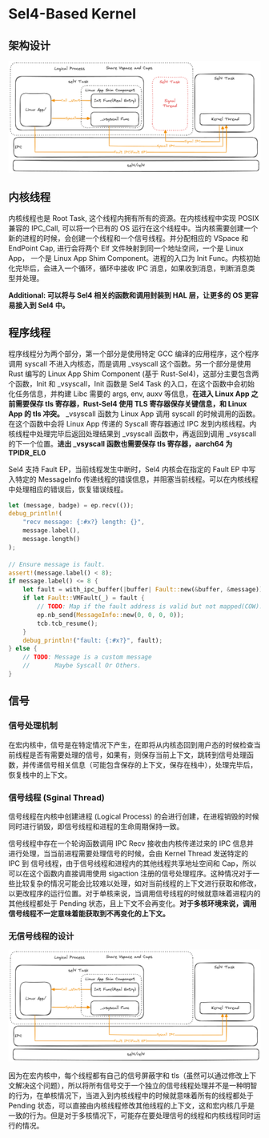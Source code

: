 # Sel4-Based Kernel

## 架构设计

![](design.excalidraw.png)


## 内核线程

内核线程也是 Root Task, 这个线程内拥有所有的资源。在内核线程中实现 POSIX 兼容的 IPC_Call, 可以将一个已有的 OS 运行在这个线程中。当内核需要创建一个新的进程的时候，会创建一个线程和一个信号线程。并分配相应的 VSpace 和 EndPoint Cap, 进行会将两个 Elf 文件映射到同一个地址空间，一个是 Linux App， 一个是 Linux App Shim Component。进程的入口为 Init Func。内核初始化完毕后，会进入一个循环，循环中接收 IPC 消息，如果收到消息，判断消息类型并处理。

**Additional: 可以将与 Sel4 相关的函数和调用封装到 HAL 层，让更多的 OS 更容易接入到 Sel4 中。**
## 程序线程

程序线程分为两个部分，第一个部分是使用特定 GCC 编译的应用程序，这个程序调用 syscall 不进入内核态，而是调用 _vsyscall 这个函数。另一个部分是使用 Rust 编写的 Linux App Shim Component (基于 Rust-Sel4)，这部分主要包含两个函数，Init 和 _vsyscall，Init 函数是 Sel4 Task 的入口，在这个函数中会初始化任务信息，并构建 Libc 需要的 args, env, auxv 等信息，**在进入 Linux App 之前需要保存 tls 寄存器，Rust-Sel4 使用 TLS 寄存器保存关键信息，和 Linux App 的 tls 冲突。** _vsyscall 函数为 Linux App 调用 syscall 的时候调用的函数。在这个函数中会将 Linux App 传递的 Syscall 寄存器通过 IPC 发到内核线程。内核线程中处理完毕后返回处理结果到 _vsyscall 函数中，再返回到调用 _vsyscall 的下一个位置。**进出 _vsyscall 函数也需要保存 tls 寄存器，aarch64 为 TPIDR_EL0**

Sel4 支持 Fault EP，当前线程发生中断时，Sel4 内核会在指定的 Fault EP 中写入特定的 MessageInfo 传递线程的错误信息，并阻塞当前线程。可以在内核线程中处理相应的错误后，恢复错误线程。

```rust
let (message, badge) = ep.recv(());
debug_println!(
    "recv message: {:#x?} length: {}",
    message.label(),
    message.length()
);

// Ensure message is fault.
assert!(message.label() < 8);
if message.label() <= 8 {
    let fault = with_ipc_buffer(|buffer| Fault::new(&buffer, &message));
    if let Fault::VMFault(_) = fault {
        // TODO: Map if the fault address is valid but not mapped(COW).
        ep.nb_send(MessageInfo::new(0, 0, 0, 0));
        tcb.tcb_resume();
    }
    debug_println!("fault: {:#x?}", fault);
} else {
    // TODO: Message is a custom message
    //       Maybe Syscall Or Others.
}

```

## 信号

### 信号处理机制

在宏内核中，信号是在特定情况下产生，在即将从内核态回到用户态的时候检查当前线程是否有需要处理的信号，如果有，则保存当前上下文，跳转到信号处理函数，并传递信号相关信息（可能包含保存的上下文，保存在栈中），处理完毕后，恢复栈中的上下文。

### 信号线程 (Sginal Thread)

信号线程在内核中创建进程 (Logical Process) 的会进行创建，在进程销毁的时候同时进行销毁，即信号线程和进程的生命周期保持一致。

信号线程中存在一个轮询函数调用 IPC Recv 接收由内核传递过来的 IPC 信息并进行处理，当当前进程需要处理信号的时候，会由 Kernel Thread 发送特定的 IPC 到 信号线程，由于信号线程和进程内的其他线程共享地址空间和 Cap，所以可以在这个函数内直接调用使用 sigaction 注册的信号处理程序。这种情况对于一些比较复杂的情况可能会比较难以处理，如对当前线程的上下文进行获取和修改，以更改程序的运行位置。对于单核来说，当调用信号线程的时候就意味着进程内的其他线程都处于 Pending 状态，且上下文不会再变化。**对于多核环境来说，调用信号线程不一定意味着能获取到不再变化的上下文。**

### 无信号线程的设计

![](design-2.excalidraw.png)

因为在宏内核中，每个线程都有自己的信号屏蔽字和 tls（虽然可以通过修改上下文解决这个问题），所以将所有信号交于一个独立的信号线程处理并不是一种明智的行为，在单核情况下，当进入到内核线程中的时候就意味着所有的线程都处于 Pending 状态，可以直接由内核线程修改其他线程的上下文，这和宏内核几乎是一致的行为。但是对于多核情况下，可能存在要处理信号的线程和内核线程同时运行的情况。
